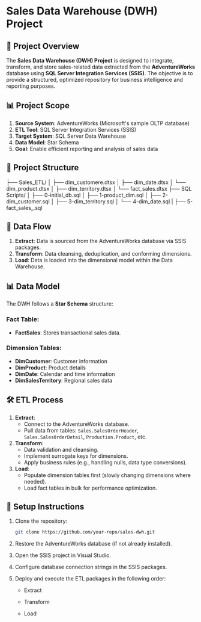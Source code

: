 ﻿# Sales Data Warehouse (DWH) Project

## 📌 Project Overview
The **Sales Data Warehouse (DWH) Project** is designed to integrate, transform, and store sales-related data extracted from the **AdventureWorks** database using **SQL Server Integration Services (SSIS)**. The objective is to provide a structured, optimized repository for business intelligence and reporting purposes.

## 📊 Project Scope
1. **Source System**: AdventureWorks (Microsoft's sample OLTP database)
2. **ETL Tool**: SQL Server Integration Services (SSIS)
3. **Target System**: SQL Server Data Warehouse
4. **Data Model**: Star Schema
5. **Goal**: Enable efficient reporting and analysis of sales data

## 📁 Project Structure
├── Sales_ETL/
│   ├── dim_customere.dtsx
│   ├── dim_date.dtsx
│   └── dim_product.dtsx
│   ├── dim_territory.dtsx
│   └── fact_sales.dtsx
├── SQL Scripts/
│   ├── 0-initial_db.sql
│   ├── 1-product_dim.sql
│   ├── 2-dim_customer.sql
│   ├── 3-dim_territory.sql 
│   └── 4-dim_date.sql
| 	├── 5-fact_sales_.sql

## 🔎 Data Flow
1. **Extract**: Data is sourced from the AdventureWorks database via SSIS packages.
2. **Transform**: Data cleansing, deduplication, and conforming dimensions.
3. **Load**: Data is loaded into the dimensional model within the Data Warehouse.

## 📊 Data Model
The DWH follows a **Star Schema** structure:

### Fact Table:
- **FactSales**: Stores transactional sales data.

### Dimension Tables:
- **DimCustomer**: Customer information
- **DimProduct**: Product details
- **DimDate**: Calendar and time information
- **DimSalesTerritory**: Regional sales data

## 🛠️ ETL Process
1. **Extract**:
   - Connect to the AdventureWorks database.
   - Pull data from tables: `Sales.SalesOrderHeader`, `Sales.SalesOrderDetail`, `Production.Product`, etc.
2. **Transform**:
   - Data validation and cleansing.
   - Implement surrogate keys for dimensions.
   - Apply business rules (e.g., handling nulls, data type conversions).
3. **Load**:
   - Populate dimension tables first (slowly changing dimensions where needed).
   - Load fact tables in bulk for performance optimization.

## 🚀 Setup Instructions
1. Clone the repository:
   ```bash
   git clone https://github.com/your-repo/sales-dwh.git
	 ```
2. Restore the AdventureWorks database (if not already installed).

3. Open the SSIS project in Visual Studio.

4. Configure database connection strings in the SSIS packages.

5. Deploy and execute the ETL packages in the following order:

	- Extract

	- Transform

	- Load